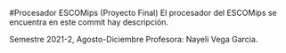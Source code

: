 #Procesador ESCOMips (Proyecto Final)
  El procesador del ESCOMips se encuentra en este commit
  hay descripción.
  
  Semestre 2021-2, Agosto-Diciembre
  Profesora: Nayeli Vega Garcia.
